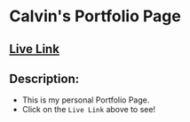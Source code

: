 # Calvin's Portfolio Page

## [Live Link][live]
[live]: https://calvinlee.io.

## Description:

- This is my personal Portfolio Page.
- Click on the `Live Link` above to see!
